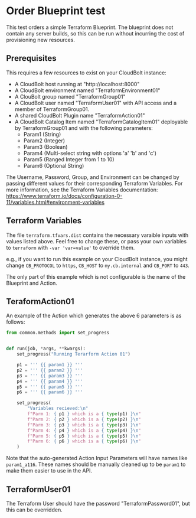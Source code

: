 # Order Blueprint test

This test orders a simple Terraform Blueprint.
The blueprint does not contain any server builds, so this can be run without incurring the cost of provisioning new resources.

## Prerequisites

This requires a few resources to exist on your CloudBolt instance:

* A CloudBolt host running at "http://localhost:8000"
* A CloudBolt environment named "TerraformEnvironment01"
* A ClouBolt group named "TerraformGroup01"
* A CloudBolt user named "TerraformUser01" with API access and a member of TerraformGroup01.
* A shared CloudBolt Plugin name "TerraformAction01"
* A CloudBolt Catalog Item named "TerraformCatalogItem01" deployable by TerraformGroup01 and with the following parameters:
    * Param1 (String)
    * Param2 (Integer)
    * Param3 (Boolean)
    * Param4 (Multi-select string with options 'a' 'b' and 'c')
    * Param5 (Ranged Integer from 1 to 10)
    * Param6 (Optional String)

The Username, Password, Group, and Environment can be changed by passing different values for their corresponding Terraform Variables.
For more information, see the Terraform Variables documentation: https://www.terraform.io/docs/configuration-0-11/variables.html#environment-variables

## Terraform Variables

The file `terraform.tfvars.dist` contains the necessary varaible inputs with values listed above.
Feel free to change these, or pass your own variables to `terraform` with `-var 'var=value'` to override them.

e.g., if you want to run this example on your CloudBolt instance, you might change `CB_PROTOCOL` to `https`, `CB_HOST` to `my.cb.internal` and `CB_PORT` to `443`.

The only part of this example which is not configurable is the name of the Blueprint and Action.

## TeraformAction01

An example of the Action which generates the above 6 parameters is as follows:

```py
from common.methods import set_progress


def run(job, *args, **kwargs):
    set_progress("Running Terarform Action 01")

    p1 = ''' {{ param1 }} '''
    p2 = ''' {{ param2 }} '''
    p3 = ''' {{ param3 }} '''
    p4 = ''' {{ param4 }} '''
    p5 = ''' {{ param5 }} '''
    p6 = ''' {{ param6 }} '''

    set_progress(
        "Variables recieved:\n"
        f"Parm 1: { p1 } which is a { type(p1) }\n"
        f"Parm 2: { p2 } which is a { type(p2) }\n"
        f"Parm 3: { p3 } which is a { type(p3) }\n"
        f"Parm 4: { p4 } which is a { type(p4) }\n"
        f"Parm 5: { p5 } which is a { type(p5) }\n"
        f"Parm 6: { p6 } which is a { type(p6) }\n"
    )
```

Note that the auto-generated Action Input Parameters will have names like `param1_a116`.
These names should be manually cleaned up to be `param1` to make them easier to use in the API.

## TerraformUser01

The Terraform User should have the password "TerraformPassword01", but this can be overridden.
